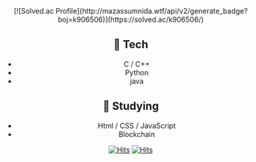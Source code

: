 <center>
[![Solved.ac Profile](http://mazassumnida.wtf/api/v2/generate_badge?boj=k906506)](https://solved.ac/k906506/)

## 🔭 Tech
- C / C++
- Python
- java

## 🌱 Studying
- Html / CSS / JavaScript
- Blockchain

[![Hits](https://hits.seeyoufarm.com/api/count/incr/badge.svg?url=https%3A%2F%2Fgithub.com%2Fk906506&count_bg=%235096E1&title_bg=%23555555&icon=github.svg&icon_color=%23E7E7E7&title=hits&edge_flat=false)](https://hits.seeyoufarm.com)
[![Hits](https://hits.seeyoufarm.com/api/count/incr/badge.svg?url=https%3A%2F%2Fcodekodo.tistory.com&count_bg=%235096E1&title_bg=%23555555&icon=blogger.svg&icon_color=%23E7E7E7&title=blog&edge_flat=false)](https://hits.seeyoufarm.com)
</center>
